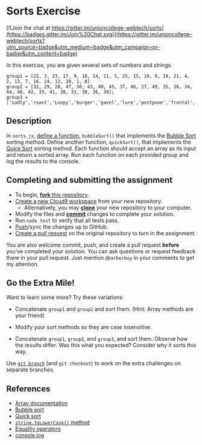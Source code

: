 Sorts Exercise
==============

[![Join the chat at https://gitter.im/unioncollege-webtech/sorts](https://badges.gitter.im/Join%20Chat.svg)](https://gitter.im/unioncollege-webtech/sorts?utm_source=badge&utm_medium=badge&utm_campaign=pr-badge&utm_content=badge)

In this exercise, you are given several sets of numbers and strings.

    group1 = [22, 3, 23, 17, 9, 18, 14, 11, 5, 25, 15, 10, 6, 19, 21, 4, 2, 13, 7, 16, 24, 12, 20, 1, 8]
    group2 = [32, 29, 28, 47, 50, 43, 40, 45, 37, 46, 27, 49, 35, 26, 34, 44, 48, 42, 33, 41, 38, 31, 30, 36, 39];
    group3 = ['sadly','roast','Loopy','burger','gavel','lure','postpone','frontal','Gavel','lavender'];

Description
-----------
In `sorts.js`, [define a function](https://developer.mozilla.org/en-US/docs/Web/JavaScript/Guide/Functions#Defining_functions),
`bubbleSort()` that implements the [Bubble Sort](https://en.wikipedia.org/wiki/Bubble_sort)
sorting method. Define another function, `quickSort()`, that implements the
[Quick Sort](https://en.wikipedia.org/wiki/Quicksort) sorting method. Each
function should accept an array as its input and return a sorted array. Run each
function on each provided group and log the results to the console.

Completing and submitting the assignment
----------------------------------------

- To begin, [**fork** this repository](https://guides.github.com/activities/forking/).
- [Create a new Cloud9 workspace](https://docs.c9.io/docs/setting-up-github-workspace) from your new repository.
  - Alternatively, you may [**clone**](http://gitref.org/creating/#clone) your new repository to your computer.
- Modify the files and [**commit**](http://gitref.org/basic/#commit) changes to complete your solution.
- Run `node test` to verify that all tests pass.
- [Push](http://gitref.org/remotes/#push)/sync the changes up to GitHub.
- [Create a pull request](https://help.github.com/articles/creating-a-pull-request) on the original repository to turn in the assignment.

You are also welcome commit, push, and create a pull request **before** you’ve 
completed your solution. You can ask questions or request feedback there in your
pull request. Just mention `@barberboy` in your comments to get my attention.


Go the Extra Mile!
------------------

Want to learn some more? Try these variations:

- Concatenate `group1` and `group2` and sort them. (Hint: Array methods are your friend)

- Modify your sort methods so they are case insensitive.

- Concatenate `group1`, `group2`, and `group3`, and sort them. Observe how the
  results differ. Was this what you expected? Consider why it sorts this way.

Use [`git branch`](https://www.atlassian.com/git/tutorials/using-branches/git-branch)
(and `git checkout`) to work on the extra challenges on separate branches.


References
----------

- [Array documentation](https://developer.mozilla.org/en-US/docs/Web/JavaScript/Reference/Global_Objects/Array)
- [Bubble sort](https://en.wikipedia.org/wiki/Bubble_sort)
- [Quick sort](https://en.wikipedia.org/wiki/Quicksort)
- [`string.toLowerCase()` method](https://developer.mozilla.org/en-US/docs/Web/JavaScript/Reference/Global_Objects/String/toLowerCase)
- [Equality operators](https://developer.mozilla.org/en-US/docs/Web/JavaScript/Reference/Operators/Comparison_Operators#Equality_operators)
- [console.log](https://developer.mozilla.org/en-US/docs/Web/API/Console/log)
